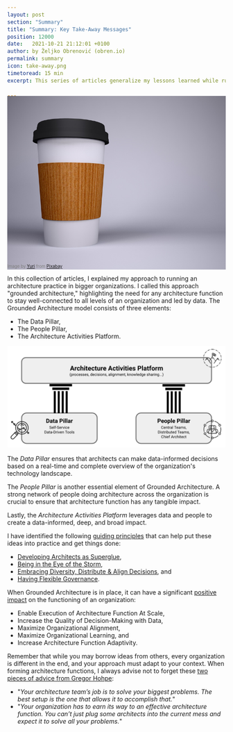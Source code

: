 ```yaml
---
layout: post
section: "Summary"
title: "Summary: Key Take-Away Messages"
position: 12000
date:   2021-10-21 21:12:01 +0100
author: by Željko Obrenović (obren.io)
permalink: summary
icon: take-away.png
timetoread: 15 min
excerpt: This series of articles generalize my lessons learned while running an architecture function in global, fast-moving organizations, based on my experience as a Chief Architect at AVIV Group, eBay Classifieds, and Adevinta.

---
```

<img style="margin-top: -20px; width: 100%; height: 400px; object-fit: cover" src="assets/images/arch/coffee-g925bbc46b_1920.jpg">
<div style="font-size: 70%; margin-top: -16px; color: grey; margin-bottom: 12px">
Image by <a href="https://pixabay.com/users/yuri_b-2216431/?utm_source=link-attribution&amp;utm_medium=referral&amp;utm_campaign=image&amp;utm_content=3173047">Yuri</a> from <a href="https://pixabay.com//?utm_source=link-attribution&amp;utm_medium=referral&amp;utm_campaign=image&amp;utm_content=3173047">Pixabay</a>
</div>

In this collection of articles, I explained my approach to running an architecture practice in bigger organizations. I called this approach "grounded architecture," highlighting the need for any architecture function to stay well-connected to all levels of an organization and led by data. The Grounded Architecture model consists of three elements:
* The Data Pillar,
* The People Pillar,
* The Architecture Activities Platform.

![](assets/images/model.png)

The *Data Pillar* ensures that architects can make data-informed decisions based on a real-time and complete overview of the organization's technology landscape.

The *People Pillar* is another essential element of Grounded Architecture. A strong network of people doing architecture across the organization is crucial to ensure that architecture function has any tangible impact.

Lastly, the *Architecture Activities Platform* leverages data and people to create a data-informed, deep, and broad impact.

I have identified the following [guiding principles](principles) that can help put these ideas into practice and get things done:
* [Developing Architects as Superglue](superglue),
* [Being in the Eye of the Storm](storm),
* [Embracing Diversity, Distribute & Align Decisions](diversity), and
* [Having Flexible Governance](flexible-governance).

When Grounded Architecture is in place, it can have a significant [positive impact](impact) on the functioning of an organization:

* Enable Execution of Architecture Function At Scale,
* Increase the Quality of Decision-Making with Data,
* Maximize Organizational Alignment,
* Maximize Organizational Learning, and
* Increase Architecture Function Adaptivity.

Remember that while you may borrow ideas from others, every organization is different in the end, and your approach must adapt to your context. When forming architecture functions, I always advise not to forget these [two pieces of advice from Gregor Hohpe](https://architectelevator.com/architecture/organizing-architecture/):
 * "*Your architecture team’s job is to solve your biggest problems. The best setup is the one that allows it to accomplish that.*"
 * "*Your organization has to earn its way to an effective architecture function. You can’t just plug some architects into the current mess and expect it to solve all your problems.*"


